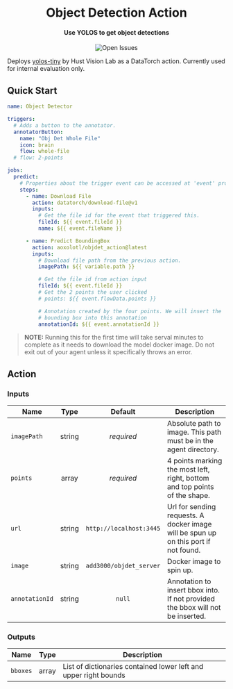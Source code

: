 <h1 align="center">
  Object Detection Action
</h1>

<h4 align="center">Use YOLOS to get object detections</h4>

<p align="center">
  <img alt="Open Issues" src="https://img.shields.io/github/issues/aoxolotl/objdet_action">
</p>

Deploys [yolos-tiny](https://github.com/hustvl/YOLOS) by Hust Vision Lab as a
DataTorch action. Currently used for internal evaluation only.

## Quick Start

```yaml
name: Object Detector

triggers:
  # Adds a button to the annotator.
  annotatorButton:
    name: "Obj Det Whole File"
    icon: brain
    flow: whole-file
  # flow: 2-points

jobs:
  predict:
    # Properties about the trigger event can be accessed at 'event' property
    steps:
      - name: Download File
        action: datatorch/download-file@v1
        inputs:
          # Get the file id for the event that triggered this.
          fileId: ${{ event.fileId }}
          name: ${{ event.fileName }}

      - name: Predict BoundingBox
        action: aoxolotl/objdet_action@latest
        inputs:
          # Download file path from the previous action.
          imagePath: ${{ variable.path }}

          # Get the file id from action input
          fileId: ${{ event.fileId }}
          # Get the 2 points the user clicked
          # points: ${{ event.flowData.points }}

          # Annotation created by the four points. We will insert the
          # bounding box into this annotation
          annotationId: ${{ event.annotationId }}
```

> **NOTE:** Running this for the first time will take serval minutes to
> complete as it needs to download the model docker image. Do not exit out of
> your agent unless it specifically throws an error.

## Action

### Inputs

| Name           |  Type  |         Default          | Description                                                                                                                                                                            |
| -------------- | :----: | :----------------------: | -------------------------------------------------------------------------------------------------------------------------------------------------------------------------------------- |
| `imagePath`    | string |        _required_        | Absolute path to image. This path must be in the agent directory.                                                                                                                      |
| `points`       | array  |        _required_        | 4 points marking the most left, right, bottom and top points of the shape.                                                                                                             |
| `url`          | string | `http://localhost:3445`  | Url for sending requests. A docker image will be spun up on this port if not found.                                                                                              |
| `image`        | string | `add3000/objdet_server` | Docker image to spin up.                                                                                                                                                               |
| `annotationId` | string |          `null`          | Annotation to insert bbox into. If not provided the bbox will not be inserted.                                                                                         |

### Outputs

| Name           | Type  | Description                                |
| -------------- | :---: | ------------------------------------------ |
| `bboxes` | array | List of dictionaries contained lower left and upper right bounds|


